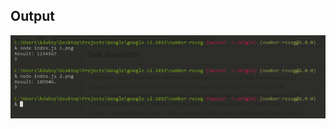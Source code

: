 ## Output

![alt text](https://github.com/DentFuse/google-ci-2019/blob/master/number-recog/final.png?raw=true)
